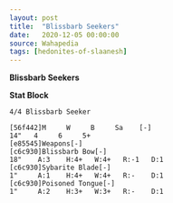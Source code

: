 ```yaml
---
layout: post
title:  "Blissbarb Seekers"
date:   2020-12-05 00:00:00
source: Wahapedia
tags: [hedonites-of-slaanesh]
---
```


**Blissbarb Seekers**

**Stat Block**
```
4/4 Blissbarb Seeker
```

```
[56f442]M     W     B     Sa    [-]
14"   4     6     5+    
[e85545]Weapons[-]
[c6c930]Blissbarb Bow[-]
18"    A:3    H:4+   W:4+   R:-1   D:1   
[c6c930]Sybarite Blade[-]
1"     A:1    H:4+   W:4+   R:-    D:1   
[c6c930]Poisoned Tongue[-]
1"     A:2    H:3+   W:3+   R:-    D:1   
```
    